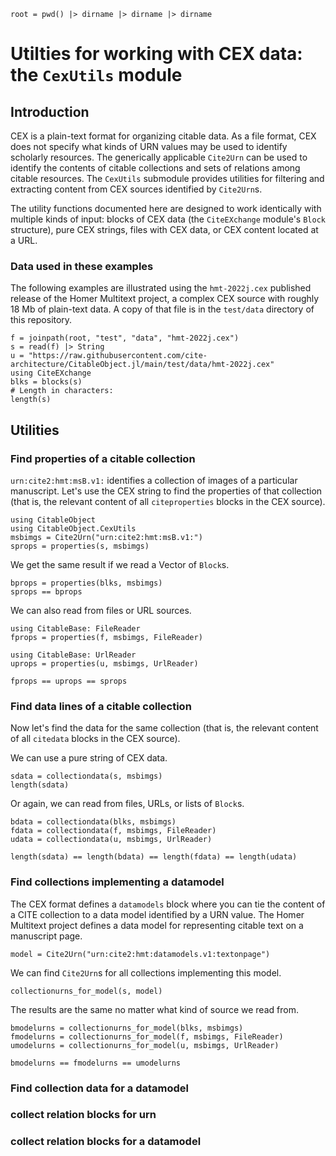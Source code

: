 ```@setup cexutils
root = pwd() |> dirname |> dirname |> dirname
```
# Utilties for working with CEX data: the `CexUtils` module


## Introduction

CEX is a plain-text format for organizing citable data.  As a file format, CEX does not specify what kinds of URN values may be used to identify scholarly resources.  The generically applicable `Cite2Urn` can be used to identify the contents of citable collections and sets of relations among citable resources.  The `CexUtils` submodule provides utilities for filtering and extracting content from CEX sources identified by `Cite2Urn`s.


The utility functions documented here are designed to work identically with multiple kinds of input: blocks of CEX data (the `CiteEXchange` module's `Block` structure), pure CEX strings, files with CEX data, or CEX content located at a URL.

### Data used in these examples

The following examples are illustrated using the `hmt-2022j.cex` published release of the Homer Multitext project, a complex CEX source with roughly 18 Mb of plain-text data.  A copy of that file is in the `test/data` directory of this repository. 


```@example cexutils 
f = joinpath(root, "test", "data", "hmt-2022j.cex")
s = read(f) |> String
u = "https://raw.githubusercontent.com/cite-architecture/CitableObject.jl/main/test/data/hmt-2022j.cex" 
using CiteEXchange
blks = blocks(s) 
# Length in characters:
length(s)
```



## Utilities


### Find properties of a citable collection

`urn:cite2:hmt:msB.v1:` identifies a collection of images of a particular manuscript.  Let's use the CEX string to find the properties of that collection (that is, the relevant content of all `citeproperties` blocks in the CEX source).

```@example cexutils
using CitableObject
using CitableObject.CexUtils
msbimgs = Cite2Urn("urn:cite2:hmt:msB.v1:")
sprops = properties(s, msbimgs)
```

We get the same result if we read a Vector of `Block`s.

```@example cexutils
bprops = properties(blks, msbimgs)
sprops == bprops
```

We can also read from files or URL sources.


```@example cexutils
using CitableBase: FileReader
fprops = properties(f, msbimgs, FileReader)

using CitableBase: UrlReader
uprops = properties(u, msbimgs, UrlReader)

fprops == uprops == sprops
```


### Find data lines of a citable collection

Now let's find the data for the same collection (that is, the relevant content of all `citedata` blocks in the CEX source).

We can use a pure string of CEX data.

```@example cexutils
sdata = collectiondata(s, msbimgs)
length(sdata)
```

Or again, we can read from files, URLs, or lists of `Block`s.

```@example cexutils
bdata = collectiondata(blks, msbimgs)
fdata = collectiondata(f, msbimgs, FileReader)
udata = collectiondata(u, msbimgs, UrlReader)

length(sdata) == length(bdata) == length(fdata) == length(udata)
```


### Find collections implementing a datamodel

The CEX format defines a `datamodels` block where you can tie the content of a CITE collection to a data model identified by a URN value.   The Homer Multitext project defines a data model for representing citable text on a manuscript page.

```@example cexutils
model = Cite2Urn("urn:cite2:hmt:datamodels.v1:textonpage")
```

We can find `Cite2Urn`s for all collections implementing this model.

```@example cexutils
collectionurns_for_model(s, model)
```

The results are the same no matter what kind of source we read from.

```@example cexutils
bmodelurns = collectionurns_for_model(blks, msbimgs)
fmodelurns = collectionurns_for_model(f, msbimgs, FileReader)
umodelurns = collectionurns_for_model(u, msbimgs, UrlReader)

bmodelurns == fmodelurns == umodelurns
```

### Find collection data for a datamodel

###  collect relation blocks for urn

###  collect relation blocks for a datamodel


